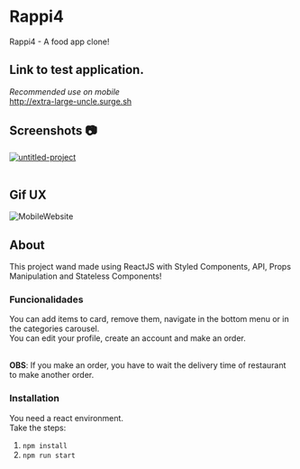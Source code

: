 # Rappi4

Rappi4 - A food app clone!

## Link to test application.
*Recommended use on mobile*<br />
http://extra-large-uncle.surge.sh

## Screenshots :camera:

<a href="https://ibb.co/Dzdcwm4"><img src="https://i.ibb.co/Qp0SYh9/untitled-project.png" alt="untitled-project" border="0"></a><br /><a target='_blank' href='https://pt-br.imgbb.com/'></a><br />

## Gif UX

![MobileWebsite](https://media.giphy.com/media/eJAfa2Dq1kpe2NNysc/giphy.gif)

## About

This project wand made using ReactJS with Styled Components, API, Props Manipulation and Stateless Components!

### Funcionalidades
You can add items to card, remove them, navigate in the bottom menu or in the categories carousel.<br />
You can edit your profile, create an account and make an order.<br /><br />

**OBS**: If you make an order, you have to wait the delivery time of restaurant to make another order. 

### Installation
You need a react environment. <br />
Take the steps:<br />
1. ``` npm install ```
2. ``` npm run start ```

